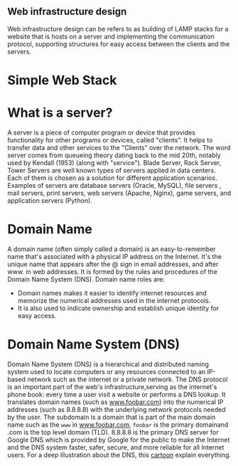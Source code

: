 ##  **Web infrastructure design**

Web infrastructure design can be refers to as building of LAMP stacks for a website that is hosts on a server and implementing the communication protocol, supporting structures for easy access between the clients and the servers.

#   **Simple Web Stack**

#   **What is a server?**

A server is a piece of computer program or device that provides functionality for other programs or devices, called "clients". It helps to transfer data and other services to the "Clients" over the network. The word server comes from queueing theory dating back to the mid 20th, notably used by Kendall (1953) (along with "service"). Blade Server, Rack Server, Tower Servers are well known types of servers applied in data centers. Each of them is chosen as a solution for different application scenarios.
    Examples of servers are database servers (Oracle, MySQL), file servers , mail servers, print servers, web servers (Apache, Nginx), game servers, and application servers (Python).


#   **Domain Name**

A domain name (often simply called a domain) is an easy-to-remember name that's associated with a physical IP address on the Internet. It's the unique name that appears after the @ sign in email addresses, and after www. in web addresses. It is formed by the rules and procedures of the Domain Name System (DNS). Domain name roles are:
*   Domain names makes it easier to identify internet resources and memorize the numerical addresses used in the internet protocols.
*   It is also used to indicate ownership and establish unique identity for easy access.

#   **Domain Name System (DNS)**

Domain Name System (DNS) is a hierarchical and distributed naming system used to locate computers or any resources connected to an IP-based network such as the internet or a private network. The DNS protocol is an important part of the web's infrastructure,serving as the internet's phone book: every time a user visit a website or performs a DNS lookup. It translates domain names (such as www.foobar.com) into the numerical IP addresses (such as 8.8.8.8) with the underlying network protocols needed by the user.
    The subdomain is a domain that is part of the main domain name such as the `www` in www.foobar.com, `foobar` is the primary domainand .com is the top level domain (TLD). 8.8.8.8 is the primary DNS server for Google DNS which is provided by Google for the public to make the Internet and the DNS system faster, safer, secure, and more reliable for all Internet users. For a deep illustration about the DNS, this [cartoon](https://alx-intranet.hbtn.io/rltoken/pNRbUoGy3V1TEtUR39Hayw) explain everything.